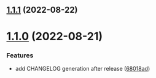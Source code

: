 ## [1.1.1](https://github.com/leeorf/commitlint-config-belialuin/compare/v1.1.0...v1.1.1) (2022-08-22)

# [1.1.0](https://github.com/leeorf/commitlint-config-belialuin/compare/v1.0.0...v1.1.0) (2022-08-21)

### Features

- add CHANGELOG generation after release
  ([68018ad](https://github.com/leeorf/commitlint-config-belialuin/commit/68018ad1853a35d441f149fbd0d7f5fea4780e84))
